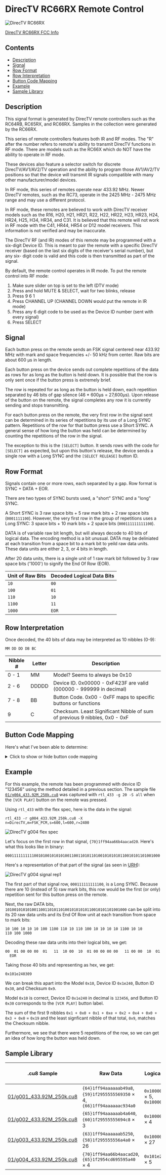 # DirecTV RC66RX Remote Control

![DirecTV RC66RX](directv_rc66rx.jpg)

[DirecTV RC66RX FCC Info](https://fccid.io/MG33013)

## Contents
* [Description](#description)
* [Signal](#signal)
* [Row Format](#row-format)
* [Row Interpretation](#row-interpretation)
* [Button Code Mapping](#button-code-mapping)
* [Example](#example)
* [Sample Library](#sample-library)

## Description ##

This signal format is generated by DirecTV remote controllers such as the
RC64RB, RC65RX, and RC66RX.  Samples in the collection were generated by the
RC66RX.

This series of remote controllers features both IR and RF modes.  The "R" after
the number refers to remote's ability to transmit DirecTV functions in RF mode.
There are models such as the RC66X which do NOT have the ability to operate in
RF mode.

These devices also feature a selector switch for discrete DirecTV/AV1/AV2/TV
operation and the ability to program those AV1/AV2/TV positions so that the
device will transmit IR signals compatible with many other manufacturer/model
devices.

In RF mode, this series of remotes operate near 433.92 MHz. Newer DirecTV
remotes, such as the RC73, operate in the 2425 MHz - 2475 MHz range and may use
a different protocol.

In RF mode, these remotes are believed to work with DirecTV receiver models such
as the R16, H20, H21, HR21, R22, H22, HR22, H23, HR23, H24, HR24, H25, H34,
HR34, and C31. It is believed that this remote will not work in RF mode with the
C41, HR44, HR54 or D12 model receivers.  This information is not verified and
may be inaccurate.

The DirecTV RF (and IR) modes of this remote may be programmed with a six-digit
Device ID. This is meant to pair the remote with a specific DirecTV receiver
(based on the last six digits of the receiver's serial number), but any six-
digit code is valid and this code is then transmitted as part of the signal.

By default, the remote control operates in IR mode. To put the remote control into RF mode:

1. Make sure slider on top is set to the left (DTV mode)
2. Press and hold MUTE & SELECT, wait for two blinks, release
3. Press 9 6 1
4. Press CHANNEL UP (CHANNEL DOWN would put the remote in IR mode)
5. Press any 6 digit code to be used as the Device ID number (sent with every signal)
6. Press SELECT

## Signal ##

Each button press on the remote sends an FSK signal centered near 433.92 MHz
with mark and space frequencies +/- 50 kHz from center.  Raw bits are about 600
μs in length.

Each button press on the device sends out complete repetitions of the data as
rows for as long as the button is held down.  It is possible that the row is
only sent once if the button press is extremely brief.

The row is repeated for as long as the button is held down, each repetition
separated by 46 bits of gap silence (46 * 600μs = 27,600μs).  Upon release of
the button on the remote, the signal completes any row it is currently sending
and stops transmitting.

For each button press on the remote, the very first row in the signal sent can
be determined in its series of repetitions by its use of a Long SYNC pattern.
Repetitions of the row for that button press use a Short SYNC.  A general sense
of how long the button was held can be determined by counting the repetitions of
the row in the signal.

The exception to this is the `[SELECT]` button.  It sends rows with the code for
`[SELECT]` as expected, but upon this button's release, the device sends a
single row with a Long SYNC and the <code>[SELECT&nbsp;RELEASE]</code> button
ID.

## Row Format ##

Signals contain one or more rows, each separated by a gap. Row format is SYNC +
DATA + EOR.

There are two types of SYNC bursts used, a "short" SYNC and a "long" SYNC.

A Short SYNC is 3 raw space bits + 5 raw mark bits + 2 raw space bits
(`0001111100`). However, the very first row in the group of repetitions uses a
Long SYNC: 3 space bits + 10 mark bits + 2 space bits (`000111111111100`).

DATA is of variable raw bit length, but will always decode to 40 bits of logical
data. The encoding method is a bit unusual. DATA may be deliniated at each
transition from a space bit to a mark bit to yeild raw data units.  These data
units are either 2, 3, or 4 bits in length.

After 20 data units, there is a single unit of 1 raw mark bit followed by 3 raw
space bits ('1000') to signify the End Of Row (EOR).

| Unit of Raw Bits | Decoded Logical Data Bits |
|------------------|---------------------------|
| `10`   | `00` |
| `100`  | `01` |
| `110`  | `10` |
| `1100` | `11` |
| `1000` | `EOR` |

## Row Interpretation ##

Once decoded, the 40 bits of data may be interpreted as 10 nibbles (0-9):

`MM DD DD DB BC`

| Nibble # | Letter | Description |
|----------|--------|-------------|
| 0 - 1    | MM     | Model? Seems to always be 0x10 |
| 2 - 6    | DDDDD  | Device ID. 0x00000 - 0xF423F are valid (000000 - 999999 in decimal) |
| 7 - 8    | BB     | Button Code. 0x00 - 0xFF maps to specific buttons or functions |
| 9        | C      | Checksum. Least Significant Nibble of sum of previous 9 nibbles, 0x0 - 0xF |

## Button Code Mapping ##

Here's what I've been able to determine:

<details><summary>Click to show or hide button code mapping</summary>
<p>

Button codes span an entire logical byte of data, but decoding these codes to
button labels/meanings is likely incomplete.  RF signals are sent when the
remote has its selector switch in DirecTV mode (leftmost position), but RF
signals are sometimes sent when the remote is not in DirecTV mode (i.e., the
selector switch is in AV1, AV2, or TV positions) under certain conditions.

| Button Code | Description |
|-------------|-------------|
| 0x00 |  |
| 0x01 | [1] |
| 0x02 | [2] |
| 0x03 | [3] |
| 0x04 | [4] |
| 0x05 | [5] |
| 0x06 | [6] |
| 0x07 | [7] |
| 0x08 | [8] |
| 0x09 | [9] |
| 0x0A |  |
| 0x0B |  |
| 0x0C |  |
| 0x0D | [CH UP] |
| 0x0E | [CH DOWN] |
| 0x0F | [CH PREV] |
| 0x10 | [PWR] |
| 0x11 | [0] |
| 0x12 | [DASH] |
| 0x13 | [ENTER] |
| 0x14 | [DASH REPEAT <sup>[5](#fn5)</sup> |
| 0x15 | [ENTER REPEAT |
| 0x16 - 0x1F |  |
| 0x20 | [MENU] |
| 0x21 | [UP] |
| 0x22 | [DOWN] |
| 0x23 | [LEFT] |
| 0x24 | [RIGHT] |
| 0x25 | [SELECT] |
| 0x26 | [EXIT] |
| 0x27 | [BACK] |
| 0x28 | [GUIDE] |
| 0x29 | [ACTIVE] |
| 0x2A | [LIST] |
| 0x2B | LIST REPEAT |
| 0x2C | INFO REPEAT |
| 0x2D | GUIDE REPEAT |
| 0x2E | [INFO] |
| 0x2F |  |
| 0x30 | [VCR PLAY] |
| 0x31 | [VCR STOP] |
| 0x32 | [VCR PAUSE] |
| 0x33 | [VCR RWD] |
| 0x34 | [VCR FFD] |
| 0x35 | [VCR REC] |
| 0x36 | [VCR BACK] |
| 0x37 | [VCR SKIP] |
| 0x38 | [VCR SKIP REPEAT] |
| 0x3A | [VCR PLAY REPEAT] |
| 0x3B | [VCR PAUSE REPEAT] |
| 0x3C | [VCR RWD REPEAT] |
| 0x3D | [VCR FFD REPEAT] |
| 0x3E | [VCR REC REPEAT] |
| 0x3F | [VCR BACK REPEAT] |
| 0x40 |  |
| 0x41 | [RED] |
| 0x42 | [YELLOW] |
| 0x43 | [GREEN] |
| 0x44 | [BLUE] |
| 0x45 | [MENU REPEAT] |
| 0x46 | [ACTIVE REPEAT] |
| 0x4A | [RED REPEAT] |
| 0x4B | [YELLOW REPEAT] |
| 0x4C | [GREEN REPEAT] |
| 0x4D | [BLUE REPEAT] |
| 0x4E |  |
| 0x4F |  |
| 0x50 |  |
| 0x51 | [TV: VCR {all} and just switched from other input - maybe alert to switch to other mode?] <sup>[3](#fn3)</sup> |
| 0x52 - 0x58 |  |
| 0x59 | [VOLUME UP/DOWN/MUTE ALERT] Maybe alert that no device set to handle volume controls? Sends exactly 3 rows each press<sup>[1](#fn1)</sup> |
| 0x5A | [AV1/AV2/TV: FORMAT,PWR,VCR {all}, EXIT, U/D/L/R/SEL, MENU, CH U/D/PREV, 0-9/DASH/ENTER] <sup>[1](#fn1)</sup> |
| 0x5B | [DTV&TV POWER ON/OFF], [TV INPUT], [VOLUME UP/DOWN/MUTE] <sup>[1](#fn1)</sup> |
| 0x5C | [AV1/AV2/TV: TV INPUT, DTV&TV POWER ON/OFF, VOL U/D/M - maybe alert that no TV IR Programmed?] <sup>[1](#fn1)</sup> |
| 0x5D | [TV:  GUIDE, ACTIVE, LIST, BACK, INFO, R/G/Y/B] <sup>[1](#fn1)</sup> |
| 0x5E | [AV1: GUIDE, ACTIVE, LIST, BACK, INFO, R/G/Y/B] <sup>[1](#fn1)</sup> |
| 0x5F | [AV2: GUIDE, ACTIVE, LIST, BACK, INFO, R/G/Y/B] <sup>[1](#fn1)</sup> |
| 0x60 | [0 REPEAT] |
| 0x61 | [1 REPEAT] |
| 0x62 | [2 REPEAT] |
| 0x63 | [3 REPEAT] |
| 0x64 | [4 REPEAT] |
| 0x65 | [5 REPEAT] |
| 0x66 | [6 REPEAT] |
| 0x67 | [7 REPEAT] |
| 0x68 | [8 REPEAT] |
| 0x69 | [9 REPEAT] |
| 0x6A - 0x6F |  |
| 0x70 - 0x72 |  |
| 0x73 | [FORMAT] |
| 0x74 | [] |
| 0x75 | [FORMAT REPEAT] |
| 0x76 - 0x7F |  |
| 0x80 | [DTV: DTV&TV POWER ON] <sup>[2](#fn2)</sup> |
| 0x81 | [DTV: DTV&TV POWER OFF] <sup>[2](#fn2)</sup> |
| 0x82 - 0x8F |  |
| 0x90 - 0x9F |  |
| 0xA0 - 0xAF |  |
| 0xB0 - 0xBF |  |
| 0xC0 - 0xCF |  |
| 0xD0 - 0xD5 |  |
| 0xD6 | [SELECT RELEASE] <sup>[4](#fn4)</sup> |
| 0xD7 - 0xDF |  |
| 0xE0 - 0xEF |  |
| 0xF0 - 0xFF |  |

<a name="fn1">[1]</a> If none of the AV1/AV2/TV switch configurations are
programmed with a Mfg/Model Device IR code.

<a name="fn2">[2]</a> If any of AV1/AV2/TV switch configurations are programmed
with a Mfg/Model Device IR code, DTV: DTV&TV ON/OFF send separate codes and the
TV Input button no longer sends an RF code

<a name="fn3">[3]</a> If any of the VCR control buttons have been pressed in any
of the DTV/AV1/AV2 switch settings, then switched to the IR programmed TV
setting, and then any of the VCR control buttons pressed, the device sends this
code the first (and only the first) time a VCR control button is pressed in that
mode.

<a name="fn4">[4]</a> Sent once with a long SYNC when the select button is
released.

<a name="fn5">[5]</a> Several buttons switch to another code if the button is
held down for several seconds.

</p>
</details>

## Example ##

For this example, the remote has been programmed with device ID "123456" using
the method detailed in a previous section.  The sample file
[`01/g004_433.92M_250k.cu8`](01/g004_433.92M_250k.cu8) was captured with
`rtl_433 -g 20 -S all` when the <code>[VCR&nbsp;PLAY]</code> button on the
remote was pressed.

Using `rtl_433` with the flex spec, here is the data in the signal:

`rtl_433 -r g004_433.92M_250k.cu8 -X n=DirecTV,m=FSK_PCM,s=600,l=600,r=2400`

![DirecTV g004 flex spec](directv_g004_flex_spec.png)

Let's focus on the first row in that signal, `{70}1ff94aa66b4aacad20`.
Here's what this looks like in binary:

`0001111111111001010010101010011001101011010010101010110010101101001000`

Here's a representation of that part of the signal (as seen in
[URH](https://github.com/jopohl/urh)):

![DirecTV g004 signal rep1](directv_g004_signal_rep1.png)

The first part of that signal row, `000111111111100`, is a Long SYNC.  Because
there are 10 (instead of 5) raw mark bits, this row would be the first (or only)
repetition sent for this button press on the remote.

Next, the raw DATA bits,
`1010010101010011001101011010010101010110010101101001000` can be split into its
20 raw data units and its End Of Row unit at each transition from space to mark
bits:

<code>10 100 10 10 10 100 1100 110 10 110 100 10 10 10 10 1100 10 10 110 100 1000</code>

Decoding these raw data units into their logical bits, we get:

<code>00&nbsp;&nbsp;01&nbsp;00&nbsp;00&nbsp;00&nbsp;&nbsp;01&nbsp;&nbsp;&nbsp;11&nbsp;&nbsp;10&nbsp;00&nbsp;&nbsp;10&nbsp;&nbsp;01&nbsp;00&nbsp;00&nbsp;00&nbsp;00&nbsp;&nbsp;&nbsp;11&nbsp;00&nbsp;00&nbsp;&nbsp;10&nbsp;&nbsp;01&nbsp;&nbsp;EOR</code>

Taking those 40 bits and representing as hex, we get:

`0x101e240309`

We can break this apart into the Model `0x10`, Device ID `0x1e240`, Button ID
`0x30`, and Checksum `0x9`.

Model `0x10` is correct, Device ID `0x1e240` in decimal is `123456`, and Button
ID `0x30` corresponds to the <code>[VCR&nbsp;PLAY]</code> button label.

The sum of the first 9 nibbles `0x1 + 0x0 + 0x1 + 0xe + 0x2 + 0x4 + 0x0 + 0x3 +
0x0` = `0x19` and the least signficant nibble of that total, `0x9`, matches the
Checksum nibble.

Furthermore, we see that there were 5 repetitions of the row, so we can get an
idea of how long the button was held down.

## Sample Library

| .cu8 Sample | Raw Data | Logical Data | Device ID / Button ID / Button Name|
|------------|----------|--------------|----------------|
| [01/g001_433.92M_250k.cu8](01/g001_433.92M_250k.cu8) | `{64}1ff94aaaaaab49a8`, `{59}1f2955555569350` × 4, `{66}1ff94aaaaaac934a0` | `0x1000000258` × 5, `0x1000000d64` | `000000` / `0x25` × 5, `0xd6` / `[SELECT]` × 5, <code>[SELECT&nbsp;RELEASE]</code> |
| [01/g002_433.92M_250k.cu8](01/g002_433.92M_250k.cu8) | `{65}1ff94aaaaaab4a640`, `{60}1f29555555694c8` × 3 | `0x1000000247` × 4 | `000000` / `0x24` / `[RIGHT]` |
| [01/g003_433.92M_250k.cu8](01/g003_433.92M_250k.cu8) | `{63}1ff94aaaaaab5250`, `{58}1f295555556a4a0` × 26 | `0x1000000214` × 27 | `000000` / `0x21` / `[UP]` |
| [01/g004_433.92M_250k.cu8](01/g004_433.92M_250k.cu8) | `{70}1ff94aa66b4aacad20`, `{65}1f2954cd695595a40` × 4 | `0x101e240309` × 5 | `123456` / `0x30` / <code>[VCR&nbsp;PLAY]</code> |


